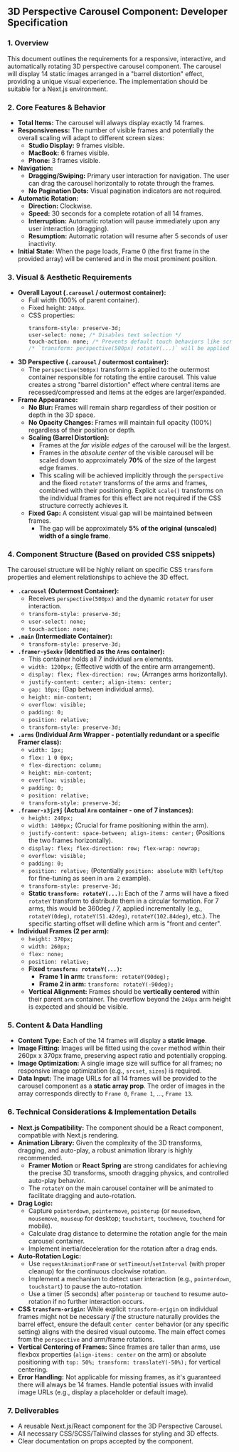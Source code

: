 ## 3D Perspective Carousel Component: Developer Specification

### 1. Overview

This document outlines the requirements for a responsive, interactive, and automatically rotating 3D perspective carousel component. The carousel will display 14 static images arranged in a "barrel distortion" effect, providing a unique visual experience. The implementation should be suitable for a Next.js environment.

### 2. Core Features & Behavior

- **Total Items:** The carousel will always display exactly 14 frames.
- **Responsiveness:** The number of visible frames and potentially the overall scaling will adapt to different screen sizes:
  - **Studio Display:** 9 frames visible.
  - **MacBook:** 6 frames visible.
  - **Phone:** 3 frames visible.
- **Navigation:**
  - **Dragging/Swiping:** Primary user interaction for navigation. The user can drag the carousel horizontally to rotate through the frames.
  - **No Pagination Dots:** Visual pagination indicators are not required.
- **Automatic Rotation:**
  - **Direction:** Clockwise.
  - **Speed:** 30 seconds for a complete rotation of all 14 frames.
  - **Interruption:** Automatic rotation will pause immediately upon any user interaction (dragging).
  - **Resumption:** Automatic rotation will resume after 5 seconds of user inactivity.
- **Initial State:** When the page loads, Frame 0 (the first frame in the provided array) will be centered and in the most prominent position.

### 3. Visual & Aesthetic Requirements

- **Overall Layout (`.carousel` / outermost container):**
  - Full width (100% of parent container).
  - Fixed height: `240px`.
  - CSS properties:
    ```css
    transform-style: preserve-3d;
    user-select: none; /* Disables text selection */
    touch-action: none; /* Prevents default touch behaviors like scrolling */
    /* `transform: perspective(500px) rotateY(...)` will be applied here dynamically */
    ```
- **3D Perspective (`.carousel` / outermost container):**
  - The `perspective(500px)` transform is applied to the outermost container responsible for rotating the entire carousel. This value creates a strong "barrel distortion" effect where central items are recessed/compressed and items at the edges are larger/expanded.
- **Frame Appearance:**
  - **No Blur:** Frames will remain sharp regardless of their position or depth in the 3D space.
  - **No Opacity Changes:** Frames will maintain full opacity (100%) regardless of their position or depth.
  - **Scaling (Barrel Distortion):**
    - Frames at the _far visible edges_ of the carousel will be the largest.
    - Frames in the _absolute center_ of the visible carousel will be scaled down to approximately **70%** of the size of the largest edge frames.
    - This scaling will be achieved implicitly through the `perspective` and the fixed `rotateY` transforms of the arms and frames, combined with their positioning. Explicit `scale()` transforms on the individual frames for this effect are not required if the CSS structure correctly achieves it.
  - **Fixed Gap:** A consistent visual gap will be maintained between frames.
    - The gap will be approximately **5% of the original (unscaled) width of a single frame**.

### 4. Component Structure (Based on provided CSS snippets)

The carousel structure will be highly reliant on specific CSS `transform` properties and element relationships to achieve the 3D effect.

- **`.carousel` (Outermost Container):**
  - Receives `perspective(500px)` and the dynamic `rotateY` for user interaction.
  - `transform-style: preserve-3d;`
  - `user-select: none;`
  - `touch-action: none;`
- **`.main` (Intermediate Container):**
  - `transform-style: preserve-3d;`
- **`.framer-y5exkv` (Identified as the `Arms` container):**
  - This container holds all 7 individual `arm` elements.
  - `width: 1200px;` (Effective width of the entire arm arrangement).
  - `display: flex; flex-direction: row;` (Arranges arms horizontally).
  - `justify-content: center; align-items: center;`
  - `gap: 10px;` (Gap between individual arms).
  - `height: min-content;`
  - `overflow: visible;`
  - `padding: 0;`
  - `position: relative;`
  - `transform-style: preserve-3d;`
- **`.arms` (Individual Arm Wrapper - potentially redundant or a specific Framer class):**
  - `width: 1px;`
  - `flex: 1 0 0px;`
  - `flex-direction: column;`
  - `height: min-content;`
  - `overflow: visible;`
  - `padding: 0;`
  - `position: relative;`
  - `transform-style: preserve-3d;`
- **`.framer-x3jz9j` (Actual `Arm` container - one of 7 instances):**
  - `height: 240px;`
  - `width: 1400px;` (Crucial for frame positioning within the arm).
  - `justify-content: space-between; align-items: center;` (Positions the two frames horizontally).
  - `display: flex; flex-direction: row; flex-wrap: nowrap;`
  - `overflow: visible;`
  - `padding: 0;`
  - `position: relative;` (Potentially `position: absolute` with `left`/`top` for fine-tuning as seen in `arm 2` example).
  - `transform-style: preserve-3d;`
  - **Static `transform: rotateY(...)`:** Each of the 7 arms will have a fixed `rotateY` transform to distribute them in a circular formation. For 7 arms, this would be 360deg / 7, applied incrementally (e.g., `rotateY(0deg)`, `rotateY(51.42deg)`, `rotateY(102.84deg)`, etc.). The specific starting offset will define which arm is "front and center".
- **Individual Frames (2 per arm):**
  - `height: 370px;`
  - `width: 260px;`
  - `flex: none;`
  - `position: relative;`
  - **Fixed `transform: rotateY(...)`:**
    - **Frame 1 in arm:** `transform: rotateY(90deg);`
    - **Frame 2 in arm:** `transform: rotateY(-90deg);`
  - **Vertical Alignment:** Frames should be **vertically centered** within their parent `arm` container. The overflow beyond the `240px` arm height is expected and should be visible.

### 5. Content & Data Handling

- **Content Type:** Each of the 14 frames will display a **static image**.
- **Image Fitting:** Images will be fitted using the `cover` method within their 260px x 370px frame, preserving aspect ratio and potentially cropping.
- **Image Optimization:** A single image size will suffice for all frames; no responsive image optimization (e.g., `srcset`, `sizes`) is required.
- **Data Input:** The image URLs for all 14 frames will be provided to the carousel component as a **static array prop**. The order of images in the array corresponds directly to `Frame 0`, `Frame 1`, ..., `Frame 13`.

### 6. Technical Considerations & Implementation Details

- **Next.js Compatibility:** The component should be a React component, compatible with Next.js rendering.
- **Animation Library:** Given the complexity of the 3D transforms, dragging, and auto-play, a robust animation library is highly recommended.
  - **Framer Motion** or **React Spring** are strong candidates for achieving the precise 3D transforms, smooth dragging physics, and controlled auto-play behavior.
  - The `rotateY` on the main carousel container will be animated to facilitate dragging and auto-rotation.
- **Drag Logic:**
  - Capture `pointerdown`, `pointermove`, `pointerup` (or `mousedown`, `mousemove`, `mouseup` for desktop; `touchstart`, `touchmove`, `touchend` for mobile).
  - Calculate drag distance to determine the rotation angle for the main carousel container.
  - Implement inertia/deceleration for the rotation after a drag ends.
- **Auto-Rotation Logic:**
  - Use `requestAnimationFrame` or `setTimeout`/`setInterval` (with proper cleanup) for the continuous clockwise rotation.
  - Implement a mechanism to detect user interaction (e.g., `pointerdown`, `touchstart`) to pause the auto-rotation.
  - Use a timer (5 seconds) after `pointerup` or `touchend` to resume auto-rotation if no further interaction occurs.
- **CSS `transform-origin`:** While explicit `transform-origin` on individual frames might not be necessary _if_ the structure naturally provides the barrel effect, ensure the default `center center` behavior (or any specific setting) aligns with the desired visual outcome. The main effect comes from the `perspective` and arm/frame rotations.
- **Vertical Centering of Frames:** Since frames are taller than arms, use flexbox properties (`align-items: center` on the arm) or absolute positioning with `top: 50%; transform: translateY(-50%);` for vertical centering.
- **Error Handling:** Not applicable for missing frames, as it's guaranteed there will always be 14 frames. Handle potential issues with invalid image URLs (e.g., display a placeholder or default image).

### 7. Deliverables

- A reusable Next.js/React component for the 3D Perspective Carousel.
- All necessary CSS/SCSS/Tailwind classes for styling and 3D effects.
- Clear documentation on props accepted by the component.
